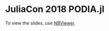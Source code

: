 # JuliaCon 2018 PODIA.jl

To view the slides, use [NBViewer](http://nbviewer.jupyter.org/format/slides/github/ChrisRackauckas/JuliaCon2018PODIA/blob/master/PODIA.ipynb#/).